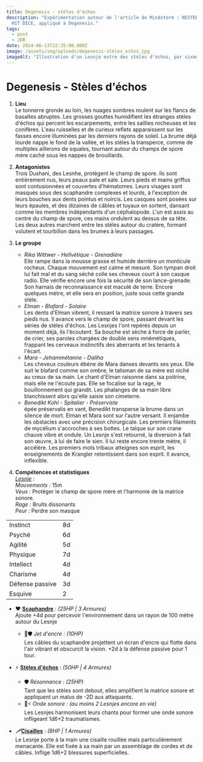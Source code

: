 ```yaml
---
title: Degenesis - stèles d'échos
description: "Expérimentation autour de l'article de Mindstorm : NESTED MONSTER
  HIT DICE, appliqué à Degenesis."
tags:
  - post
  - JDR
date: 2024-06-13T22:35:00.000Z
image: /assets/img/uploads/degenesis-steles_echos.jpg
imageAlt: "Illustration d'un Lesnje entre des stèles d'échos, par sixmorevodka. "
---
```

# Degenesis - Stèles d'échos

1. **Lieu**\
   Le tonnerre gronde au loin, les nuages sombres roulent sur les flancs de basaltes abruptes. Les grosses gouttes humidifient les étranges stèles d'échos qui percent les escarpements, entre les saillies rocheuses et les conifères. L'eau ruisselles et de curieux reflets apparaissent sur les fasses encore illuminées par les derniers rayons de soleil. La brume déjà lourde nappe le fond de la vallée, et les stèles la transperce, comme de multiples aillerons de squales, tournant autour du champs de spore mère caché sous les nappes de brouillards.
2. **Antagonistes**\
   Trois Dushani, des Lesnhe, protègent le champ de spore. Ils sont entièrement nus, leurs peaux pale et sale. Leurs pieds et mains griffus sont contusionnées et couvertes d'hématomes. Leurs visages sont masqués sous des scaphandre complexes et lourds, à l'exception de leurs bouches aux dents pointus et noircis. Les casques sont posées sur leurs épaules, et des dizaines de câbles et tuyaux en sortent, dansant comme les membres indépendants d'un céphalopode. L'un est assis au centre du champ de spore, ces mains ondulent au dessus de sa tête. Les deux autres marchent entre les stèles autour du cratère, formant volutent et tourbillon dans les brumes à leurs passages.  
3. **Le groupe**

   * *Rika Wittwer - Hellvétique - Grenadière*\
     Elle rampe dans la mousse grasse et humide derrière un monticule rocheux. Chaque mouvement est calme et mesuré. Son tympan droit lui fait mal et du sang séché colle ses cheveux court à son casque radio. Elle vérifie encore une fois la sécurité de son lance-grenade. Son harnais de reconnaissance est maculé de terre. Encore quelques mètre, et elle sera en position, juste sous cette grande stèle.
   * *Elman - Blafard - Solaire*\
     Les dents d'Elman vibrent, il ressant la matrice sonore à travers ses pieds nus. Il avance vers le champ de spore, passant devant les séries de stèles d'échos. Les Lesnjes l'ont repérés depuis un moment déjà, ils l'écoutent. Sa bouche est sèche à force de parler, de crier, ses paroles chargées de double sens mnémétiques, frappant les cerveaux instinctifs des aberrants et les tenants à l'écart.   
   * *Mara - Jehammétanne - Daliha*\
     Les cheveux couleurs ébéne de Mara danses devants ses yeux. Elle suit le blafard comme son ombre, le talisman de sa mère est niché au creux de sa main. Le chant d'Elman raisonne dans sa poitrine, mais elle ne l'écoute pas. Elle se focalise sur la rage, le bouillonnement qui grandit. Les phalanges de sa main libre blanchissent alors qu'elle saisie son cimeterre. 
   * *Benedikt Kohl - Spitalier - Préserviste*\
     épée préservalis en vant, Benedikt transperse la brume dans un silence de mort. Elman et Mara sont sur l'autre versant. Il enjambe les obstacles avec une précision chirurgicale. Les premiers filaments de mycélium s'accroches à ses bottes. Le talque sur son crane chauve vibre et ondule. Un Lesnje s'est retourné, la diversion à fait son œuvre, à lui de faire le sien. Il lui reste encore trente mètre, il accélère. Les premiers mots tribaux atteignes son esprit, les enseignements de Krangler retentissent dans son esprit. Il avance, inflexible. 
4. **Compétences et statistiques**\
       <u>*Lesnje*</u> : \
       *Mouvements :* 15m\
       *Veux :* Protéger le champ de spore mère et l'harmonie de la matrice sonore. \
       *Rage :* Bruits dissonants\
       *Peur :* Perdre son masque

<table><tbody><tr><td>Instinct</td><td>8d</td></tr><tr><td>Psyché</td><td>6d</td></tr><tr><td>Agilité</td><td>5d</td></tr><tr><td>Physique</td><td>7d</td></tr><tr><td>Intellect</td><td>4d</td></tr><tr><td>Charisme</td><td>4d</td></tr><tr><td>Défense passive</td><td>3d</td></tr><tr><td>Esquive</td><td>2</td></tr></tbody></table>

* **❤** <u>**Scaphandre**</u> : *(25HP | 3 Armures)* \
  Ajoute +4d pour percevoir l'environnement dans un rayon de 100 mètre autour du Lesnje

  * 🔕🛡️ *Jet d'encre : (10HP)*\
    Les câbles du scaphandre projettent un écran d'encre qui flotte dans l'air vibrant et obscurcit la vision. +2d à la défense passive pour 1 tour.
* ⚡ <u>**Stèles d'échos**</u> : *(50HP | 4 Armures)* 

  * 🛡️ *Résonnance : (25HP)* \
    Tant que les stèles sont debout, elles amplifient la matrice sonore et appliquent un malus de -2D aux attaquants. 
  * 🏹⚡ *Onde sonore : (au moins 2 Lesnjes encore en vie)*\
    Les Lesnjes harmonisent leurs chants pour former une onde sonore infligeant 1d6+2 traumatismes. 
* *🗡️*<u>**Cisailles**</u> : *(8HP | 1 Armures)* \
  Le Lesnje porte à la main une cisaille rouillée mais particulièrement menacante. Elle est fixée à sa main par un assemblage de cordes et de câbles. Inflige 1d6+2 blessures superficielles.
